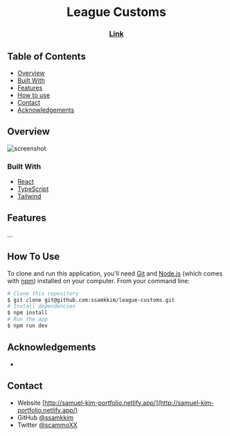 <h1 align="center">League Customs</h1>

<div align="center">
  <h3>
    <a href="https://{your-url-to-the-link}">
      Link
    </a>
  </h3>
</div>

<!-- TABLE OF CONTENTS -->

## Table of Contents

- [Overview](#overview)
- [Built With](#built-with)
- [Features](#features)
- [How to use](#how-to-use)
- [Contact](#contact)
- [Acknowledgements](#acknowledgements)

<!-- OVERVIEW -->

## Overview

![screenshot](https://user-images.githubusercontent.com/16707738/92399059-5716eb00-f132-11ea-8b14-bcacdc8ec97b.png)

### Built With

<!-- This section should list any major frameworks that you built your project using. Here are a few examples.-->

- [React](https://reactjs.org/)
- [TypeScript](https://www.typescriptlang.org/)
- [Tailwind](https://tailwindcss.com/)

## Features

...

## How To Use

<!-- Example: -->

To clone and run this application, you'll need [Git](https://git-scm.com) and [Node.js](https://nodejs.org/en/download/) (which comes with [npm](http://npmjs.com)) installed on your computer. From your command line:

```bash
# Clone this repository
$ git clone git@github.com:ssamkkim/league-customs.git
# Install dependencies
$ npm install
# Run the app
$ npm run dev
```

## Acknowledgements

<!-- This section should list any articles or add-ons/plugins that helps you to complete the project. This is optional but it will help you in the future. For example: -->

- 

## Contact

- Website [http://samuel-kim-portfolio.netlify.app/](http://samuel-kim-portfolio.netlify.app/)
- GitHub [@ssamkkim](https://github.com/ssamkkim)
- Twitter [@scammoXX](https://twitter.com/scammoXX)
